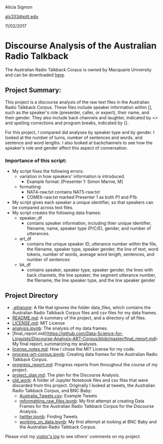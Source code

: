 Alicia Sigmon

als333@pitt.edu

11/02/2017

# Discourse Analysis of the Australian Radio Talkback 

The Australian Radio Talkback Corpus is owned by Macquarie University and can be downloaded [here](https://www.ausnc.org.au/corpora/art).

## Project Summary: 

This project is a discourse analysis of the raw text files in the Australian Radio Talkback Corpus.
These files include speaker information within [], such as the speaker's role (presenter, caller, or expert), their name, and their gender.
They also include back channels and laughter, indicated by <> and spelling corrections and program breaks, indicated by {}.

For this project, I compared did analyses by speaker type and by gender. I looked at the number of turns, number of sentences and words, 
and sentence and word lengths. I also looked at backchannels to see how the speaker's role and gender affect this aspect of conversation.

### Importance of this script:
- My script fixes the following errors:
	- variation in how speakers' information is introduced.
		- Example format: [Presenter 1: Simon Marnie, M]
	- formatting:
		- NAT4-raw.txt contains NAT5-raw.txt
		- COME6-raw.txt marked Presenter 1 as both P1 and P1b.
- My script gives each speaker a unique identifier, so that speakers can be compared across text files.
- My script creates the following data frames:
	- speaker_df
		- contains speaker information, including thier unique identifier, filename, name, speaker type (P/C/E), gender, and number of utterances.
	- art_df
		- contains the unique speaker ID, utterance number within the file, the filename, speaker type, speaker gender, the line of text, word tokens,
		number of words, average word length, sentences, and number of sentences
	- bk_df
		- contains speaker, speaker type, speaker gender, the lines with back channels, the line speaker, the segment utterance number, 
		the filename, the line speaker type, and the line speaker gender
		
## Project Directory
- [.gitignore](https://github.com/Data-Science-for-Linguists/Discourse-Analysis-ART-Corpus/blob/master/.gitignore): A file that ignores the folder data_files, which contains the Australian Radio Talkback Corpus files and csv files for my data frames.
- [README.md](https://github.com/Data-Science-for-Linguists/Discourse-Analysis-ART-Corpus/blob/master/README.md): A summary of the project, and a directory of all files.
- [LICENSE.md](https://github.com/Data-Science-for-Linguists/Discourse-Analysis-ART-Corpus/blob/master/LICENSE.md): MIT License
- [analysis.ipynb](https://github.com/Data-Science-for-Linguists/Discourse-Analysis-ART-Corpus/blob/master/analysis.ipynb): The analysis of my data frames.
- [final_report.md[(https://github.com/Data-Science-for-Linguists/Discourse-Analysis-ART-Corpus/blob/master/final_report.md): My final report, summarizing my analyses.
- [license_notes.md](https://github.com/Data-Science-for-Linguists/Discourse-Analysis-ART-Corpus/blob/master/license_notes.md): How I chose the MIT License for my code.
- [process-art-corpus.ipynb](https://github.com/Data-Science-for-Linguists/Discourse-Analysis-ART-Corpus/blob/master/process-art-corpus.ipynb): Creating data frames for the Australian Radio Talkback Corpus.
- [progress_report.md](https://github.com/Data-Science-for-Linguists/Discourse-Analysis-ART-Corpus/blob/master/progress_report.md): Progress reports from throughout the course of my project.
- [project_plan.md](https://github.com/Data-Science-for-Linguists/Discourse-Analysis-ART-Corpus/blob/master/project_plan.md): The plan for the Discourse Analysis.
- [old_work](https://github.com/Data-Science-for-Linguists/Discourse-Analysis-ART-Corpus/tree/master/old_work): A folder of Jupyter Notebook files and csv files that were discarded from this project. Originally I looked at tweets, the Australian Radio Talkback Corpus, and BNC Baby:
	- [Australia_Tweets.csv](https://github.com/Data-Science-for-Linguists/Discourse-Analysis-ART-Corpus/blob/master/old_work/Australia_Tweets.csv): Example Tweets
	- [reformatting_raw_files.ipynb](https://github.com/Data-Science-for-Linguists/Discourse-Analysis-ART-Corpus/blob/master/old_work/reformatting_raw_files.ipynb): My first attempt at creating Data Frames for the Australian Radio Talkback Corpus for the Discourse Analysis.
	- [twitter.ipynb](https://github.com/Data-Science-for-Linguists/Discourse-Analysis-ART-Corpus/blob/master/old_work/twitter.ipynb): Finding Tweets
	- [working_on_data.ipynb](https://github.com/Data-Science-for-Linguists/Discourse-Analysis-ART-Corpus/blob/master/old_work/working_on_data.ipynb): My first attempt at looking at BNC Baby and the Australian Radio Talkback Corpus.
	

Please visit my [visitor's log](https://github.com/Data-Science-for-Linguists/Shared-Repo/blob/master/todo10_visitors_log/visitors_log_Alicia.md)
to see others' comments on my project.
